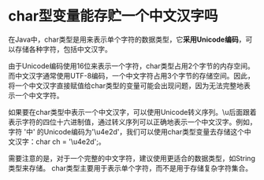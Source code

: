 # char型变量能存贮一个中文汉字吗

在Java中，char类型是用来表示单个字符的数据类型，它**采用Unicode编码**，可以存储各种字符，包括中文汉字。

由于Unicode编码使用16位来表示一个字符，char类型占用2个字节的内存空间。而中文汉字通常使用UTF-8编码，一个中文字符占用3个字节的存储空间。因此，将一个中文汉字直接赋值给char类型的变量可能会出现问题，因为无法完整地表示一个中文字符。

如果要在char类型中表示一个中文汉字，可以使用Unicode转义序列。\u后面跟着表示字符的四位十六进制值，通过转义序列可以正确地表示一个中文汉字。例如，字符 '中' 的Unicode编码为'\u4e2d'，我们可以使用char类型变量去存储这个中文汉字：char ch = '\u4e2d';。

需要注意的是，对于一个完整的中文字符，建议使用更适合的数据类型，如String类型来存储。 char类型主要用于表示单个字符，而不是用于存储复杂字符集合。

